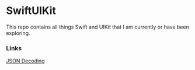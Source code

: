 # SwiftUIKit

This repo contains all things Swift and UIKit that I am currently or have been exploring.

### Links

[JSON Decoding](JSON/JSONDecoding.md)
